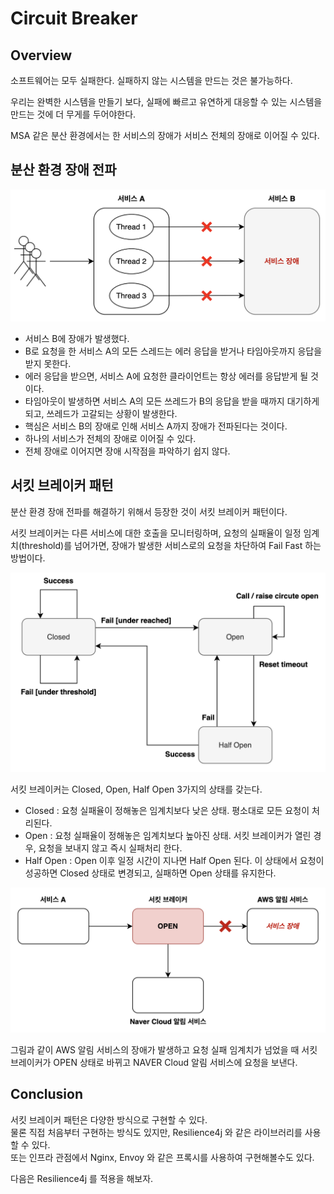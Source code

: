 # Circuit Breaker

## Overview

소프트웨어는 모두 실패한다. 실패하지 않는 시스템을 만드는 것은 불가능하다.

우리는 완벽한 시스템을 만들기 보다, 실패에 빠르고 유연하게 대응할 수 있는 시스템을 만드는 것에 더 무게를 두어야한다.

MSA 같은 분산 환경에서는 한 서비스의 장애가 서비스 전체의 장애로 이어질 수 있다.

## 분산 환경 장애 전파

<img src="../images/서비스장애.png" alt="" width="650">

- 서비스 B에 장애가 발생했다.
- B로 요청을 한 서비스 A의 모든 스레드는 에러 응답을 받거나 타임아웃까지 응답을 받지 못한다.
- 에러 응답을 받으면, 서비스 A에 요청한 클라이언트는 항상 에러를 응답받게 될 것이다.
- 타임아웃이 발생하면 서비스 A의 모든 쓰레드가 B의 응답을 받을 때까지 대기하게 되고, 쓰레드가 고갈되는 상황이 발생한다.
- 핵심은 서비스 B의 장애로 인해 서비스 A까지 장애가 전파된다는 것이다.
- 하나의 서비스가 전체의 장애로 이어질 수 있다.
- 전체 장애로 이어지면 장애 시작점을 파악하기 쉽지 않다.

## 서킷 브레이커 패턴

분산 환경 장애 전파를 해결하기 위해서 등장한 것이 서킷 브레이커 패턴이다.

서킷 브레이커는 다른 서비스에 대한 호출을 모니터링하며, 요청의 실패율이 일정 임계치(threshold)를 넘어가면, 장애가 발생한 서비스로의 요청을 차단하여 Fail Fast 하는 방법이다.

<img src="../images/서킷브레이커패턴.png" alt="" width="550">

서킷 브레이커는 Closed, Open, Half Open 3가지의 상태를 갖는다.

- Closed : 요청 실패율이 정해놓은 임계치보다 낮은 상태. 평소대로 모든 요청이 처리된다.
- Open : 요청 실패율이 정해놓은 임계치보다 높아진 상태. 서킷 브레이커가 열린 경우, 요청을 보내지 않고 즉시 실패처리 한다.
- Half Open : Open 이후 일정 시간이 지나면 Half Open 된다. 이 상태에서 요청이 성공하면 Closed 상태로 변경되고, 실패하면 Open 상태를 유지한다.

<img src="../images/장애발생시서킷브레이커동작.png" alt="" width="550">

그림과 같이 AWS 알림 서비스의 장애가 발생하고 요청 실패 임계치가 넘었을 때 서킷 브레이커가 OPEN 상태로 바뀌고 NAVER Cloud 알림 서비스에 요청을 보낸다.

## Conclusion

서킷 브레이커 패턴은 다양한 방식으로 구현할 수 있다.<br/>
물론 직접 처음부터 구현하는 방식도 있지만, Resilience4j 와 같은 라이브러리를 사용할 수 있다. <br/>
또는 인프라 관점에서 Nginx, Envoy 와 같은 프록시를 사용하여 구현해볼수도 있다.

다음은 Resilience4j 를 적용을 해보자.

